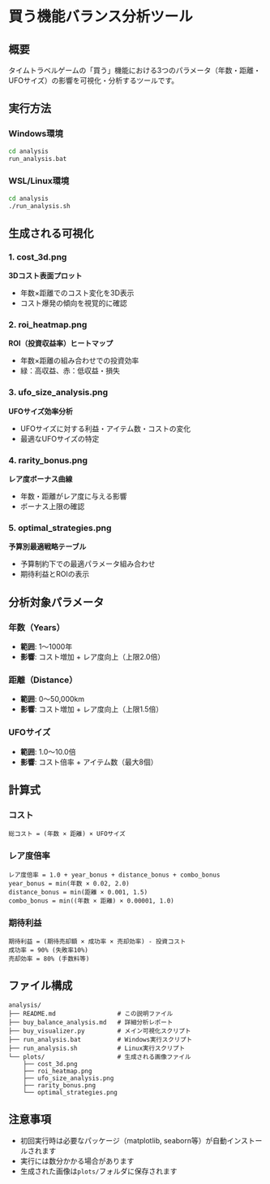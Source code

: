 # 買う機能バランス分析ツール

## 概要

タイムトラベルゲームの「買う」機能における3つのパラメータ（年数・距離・UFOサイズ）の影響を可視化・分析するツールです。

## 実行方法

### Windows環境
```cmd
cd analysis
run_analysis.bat
```

### WSL/Linux環境  
```bash
cd analysis
./run_analysis.sh
```

## 生成される可視化

### 1. cost_3d.png
**3Dコスト表面プロット**
- 年数×距離でのコスト変化を3D表示
- コスト爆発の傾向を視覚的に確認

### 2. roi_heatmap.png
**ROI（投資収益率）ヒートマップ**
- 年数×距離の組み合わせでの投資効率
- 緑：高収益、赤：低収益・損失

### 3. ufo_size_analysis.png
**UFOサイズ効率分析**
- UFOサイズに対する利益・アイテム数・コストの変化
- 最適なUFOサイズの特定

### 4. rarity_bonus.png
**レア度ボーナス曲線**
- 年数・距離がレア度に与える影響
- ボーナス上限の確認

### 5. optimal_strategies.png
**予算別最適戦略テーブル**
- 予算制約下での最適パラメータ組み合わせ
- 期待利益とROIの表示

## 分析対象パラメータ

### 年数（Years）
- **範囲**: 1～1000年
- **影響**: コスト増加 + レア度向上（上限2.0倍）

### 距離（Distance）  
- **範囲**: 0～50,000km
- **影響**: コスト増加 + レア度向上（上限1.5倍）

### UFOサイズ
- **範囲**: 1.0～10.0倍
- **影響**: コスト倍率 + アイテム数（最大8個）

## 計算式

### コスト
```
総コスト = (年数 × 距離) × UFOサイズ
```

### レア度倍率
```
レア度倍率 = 1.0 + year_bonus + distance_bonus + combo_bonus
year_bonus = min(年数 × 0.02, 2.0)
distance_bonus = min(距離 × 0.001, 1.5)  
combo_bonus = min((年数 × 距離) × 0.00001, 1.0)
```

### 期待利益
```
期待利益 = (期待売却額 × 成功率 × 売却効率) - 投資コスト
成功率 = 90% (失敗率10%)
売却効率 = 80% (手数料等)
```

## ファイル構成

```
analysis/
├── README.md                 # この説明ファイル
├── buy_balance_analysis.md   # 詳細分析レポート
├── buy_visualizer.py         # メイン可視化スクリプト
├── run_analysis.bat          # Windows実行スクリプト
├── run_analysis.sh           # Linux実行スクリプト
└── plots/                    # 生成される画像ファイル
    ├── cost_3d.png
    ├── roi_heatmap.png
    ├── ufo_size_analysis.png
    ├── rarity_bonus.png
    └── optimal_strategies.png
```

## 注意事項

- 初回実行時は必要なパッケージ（matplotlib, seaborn等）が自動インストールされます
- 実行には数分かかる場合があります
- 生成された画像は`plots/`フォルダに保存されます